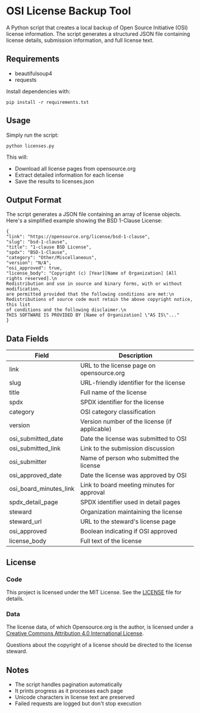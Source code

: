 # OSI License Backup Tool

A Python script that creates a local backup of Open Source Initiative (OSI) license information. The script generates a structured JSON file containing license details, submission information, and full license text.

## Requirements
 - beautifulsoup4
 - requests

Install dependencies with:
```
pip install -r requirements.txt
```

## Usage
Simply run the script:
```
python licenses.py
```
This will:
 - Download all license pages from opensource.org
 - Extract detailed information for each license
 - Save the results to licenses.json

## Output Format

The script generates a JSON file containing an array of license objects. Here's a simplified example showing the BSD 1-Clause License:

```
{
"link": "https://opensource.org/license/bsd-1-clause",
"slug": "bsd-1-clause",
"title": "1-clause BSD License",
"spdx": "BSD-1-Clause",
"category": "Other/Miscellaneous",
"version": "N/A",
"osi_approved": true,
"license_body": "Copyright (c) [Year][Name of Organization] [All rights reserved].\n
Redistribution and use in source and binary forms, with or without modification,
are permitted provided that the following conditions are met:\n
Redistributions of source code must retain the above copyright notice, this list
of conditions and the following disclaimer.\n
THIS SOFTWARE IS PROVIDED BY [Name of Organization] \"AS IS\"..."
}
```

## Data Fields
| Field | Description |
|-------|-------------|
| link | URL to the license page on opensource.org |
| slug | URL-friendly identifier for the license |
| title | Full name of the license |
| spdx | SPDX identifier for the license |
| category | OSI category classification |
| version | Version number of the license (if applicable) |
| osi_submitted_date | Date the license was submitted to OSI |
| osi_submitted_link | Link to the submission discussion |
| osi_submitter | Name of person who submitted the license |
| osi_approved_date | Date the license was approved by OSI |
| osi_board_minutes_link | Link to board meeting minutes for approval |
| spdx_detail_page | SPDX identifier used in detail pages |
| steward | Organization maintaining the license |
| steward_url | URL to the steward's license page |
| osi_approved | Boolean indicating if OSI approved |
| license_body | Full text of the license |

## License

### Code
This project is licensed under the MIT License. See the [LICENSE](LICENSE) file for details.

### Data
The license data, of which Opensource.org is the author, is licensed under a [Creative Commons Attribution 4.0 International License](https://web.archive.org/web/20230202005829/https://creativecommons.org/licenses/by/4.0/).

Questions about the copyright of a license should be directed to the license steward.

## Notes
 - The script handles pagination automatically
 - It prints progress as it processes each page
 - Unicode characters in license text are preserved
 - Failed requests are logged but don't stop execution

